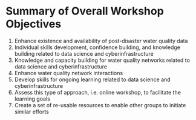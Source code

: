 # Summary of Overall Workshop Objectives

1. Enhance existence and availability of post-disaster water quality data
2. Individual skills development, confidence building, and knowledge building related to data science and cyberinfrastructure
3. Knowledge and capacity building for water quality networks related to data science and cyberinfrastructure
4. Enhance water quality network interactions
5. Develop skills for ongoing learning related to data science and cyberinfrastructure
6. Assess this type of approach, i.e. online workshop, to facilitate the learning goals
7. Create a set of re-usable resources to enable other groups to initiate similar efforts 
